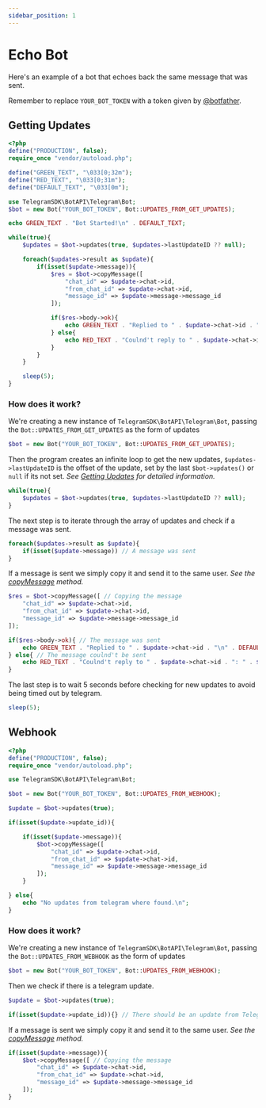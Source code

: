 ```yaml
---
sidebar_position: 1
---
```


# Echo Bot
Here's an example of a bot that echoes back the same message that was sent.

Remember to replace `YOUR_BOT_TOKEN` with a token given by [@botfather](https://t.me/BotFather).

## Getting Updates
```php
<?php
define("PRODUCTION", false);
require_once "vendor/autoload.php";

define("GREEN_TEXT", "\033[0;32m");
define("RED_TEXT", "\033[0;31m");
define("DEFAULT_TEXT", "\033[0m");

use TelegramSDK\BotAPI\Telegram\Bot;
$bot = new Bot("YOUR_BOT_TOKEN", Bot::UPDATES_FROM_GET_UPDATES);

echo GREEN_TEXT . "Bot Started!\n" . DEFAULT_TEXT;

while(true){
    $updates = $bot->updates(true, $updates->lastUpdateID ?? null);

    foreach($updates->result as $update){
        if(isset($update->message)){
            $res = $bot->copyMessage([
                "chat_id" => $update->chat->id,
                "from_chat_id" => $update->chat->id,
                "message_id" => $update->message->message_id
            ]);

            if($res->body->ok){
                echo GREEN_TEXT . "Replied to " . $update->chat->id . "\n" . DEFAULT_TEXT;
            } else{
                echo RED_TEXT . "Coulnd't reply to " . $update->chat->id . ": " . $res->body->error . "\n" . DEFAULT_TEXT;
            }
        }
    }

    sleep(5);
}
```

### How does it work?
We're creating a new instance of `TelegramSDK\BotAPI\Telegram\Bot`, passing the `Bot::UPDATES_FROM_GET_UPDATES` as the form of updates
```php
$bot = new Bot("YOUR_BOT_TOKEN", Bot::UPDATES_FROM_GET_UPDATES);
```
Then the program creates an infinite loop to get the new updates, `$updates->lastUpdateID` is the offset of the update, set by the last `$bot->updates()` or `null` if its not set.
*See [Getting Updates](/docs/usage/updates) for detailed information.*
```php
while(true){
    $updates = $bot->updates(true, $updates->lastUpdateID ?? null);
}
```
The next step is to iterate through the array of updates and check if a message was sent.
```php
foreach($updates->result as $update){
    if(isset($update->message)) // A message was sent
}
```

If a message is sent we simply copy it and send it to the same user.
*See the [copyMessage](https://core.telegram.org/bots/api#copymessage) method.*
```php
$res = $bot->copyMessage([ // Copying the message
    "chat_id" => $update->chat->id,
    "from_chat_id" => $update->chat->id,
    "message_id" => $update->message->message_id
]);

if($res->body->ok){ // The message was sent
    echo GREEN_TEXT . "Replied to " . $update->chat->id . "\n" . DEFAULT_TEXT;
} else{ // The message coulnd't be sent
    echo RED_TEXT . "Coulnd't reply to " . $update->chat->id . ": " . $res->body->error . "\n" . DEFAULT_TEXT;
}
```
The last step is to wait 5 seconds before checking for new updates to avoid being timed out by telegram.
```php
sleep(5);
```

## Webhook
```php
<?php
define("PRODUCTION", false);
require_once "vendor/autoload.php";

use TelegramSDK\BotAPI\Telegram\Bot;

$bot = new Bot("YOUR_BOT_TOKEN", Bot::UPDATES_FROM_WEBHOOK);

$update = $bot->updates(true);

if(isset($update->update_id)){

    if(isset($update->message)){
        $bot->copyMessage([
            "chat_id" => $update->chat->id,
            "from_chat_id" => $update->chat->id,
            "message_id" => $update->message->message_id
        ]);
    }

} else{
    echo "No updates from telegram where found.\n";
}
```

### How does it work?
We're creating a new instance of `TelegramSDK\BotAPI\Telegram\Bot`, passing the `Bot::UPDATES_FROM_WEBHOOK` as the form of updates
```php
$bot = new Bot("YOUR_BOT_TOKEN", Bot::UPDATES_FROM_WEBHOOK);
```

Then we check if there is a telegram update.
```php
$update = $bot->updates(true);

if(isset($update->update_id)){} // There should be an update from Telegram
```

If a message is sent we simply copy it and send it to the same user.
*See the [copyMessage](https://core.telegram.org/bots/api#copymessage) method.*
```php
if(isset($update->message)){
    $bot->copyMessage([ // Copying the message
        "chat_id" => $update->chat->id,
        "from_chat_id" => $update->chat->id,
        "message_id" => $update->message->message_id
    ]);
}
```
